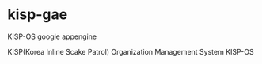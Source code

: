 kisp-gae
========

KISP-OS google appengine

KISP(Korea Inline Scake Patrol) Organization Management System KISP-OS
